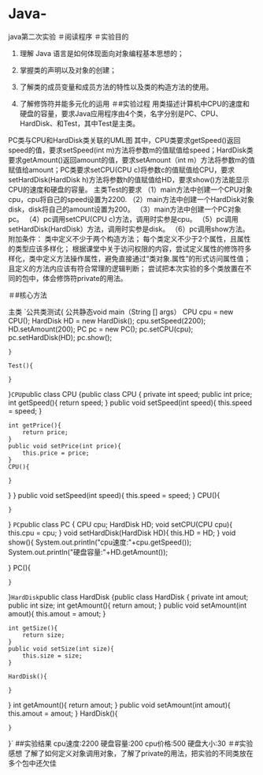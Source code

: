 # Java-
java第二次实验
＃阅读程序
 ＃实验目的
1. 理解 Java 语言是如何体现面向对象编程基本思想的；

2. 掌握类的声明以及对象的创建；

3. 了解类的成员变量和成员方法的特性以及类的构造方法的使用。

4. 了解修饰符并能多元化的运用
＃#实验过程
用类描述计算机中CPU的速度和硬盘的容量，要求Java应用程序由4个类，名字分别是PC、CPU、HardDisk、和Test，其中Test是主类。

PC类与CPU和HardDisk类关联的UML图
其中，CPU类要求getSpeed()返回speed的值，要求setSpeed(int m)方法将参数m的值赋值给speed；HardDisk类要求getAmount()返回amount的值，要求setAmount（int m）方法将参数m的值赋值给amount；PC类要求setCPU(CPU c)将参数c的值赋值给CPU，要求setHardDisk(HardDisk h)方法将参数h的值赋值给HD，要求show()方法能显示CPU的速度和硬盘的容量。
主类Test的要求
（1）main方法中创建一个CPU对象cpu，cpu将自己的speed设置为2200.
（2）main方法中创建一个HardDisk对象disk，disk将自己的amount设置为200。
（3）main方法中创建一个PC对象pc。
（4）pc调用setCPU(CPU c)方法，调用时实参是cpu。
（5）pc调用setHardDisk(HardDisk）方法，调用时实参是disk。
（6）pc调用show方法。
附加条件：
类中定义不少于两个构造方法；
每个类定义不少于2个属性，且属性的类型应该多样化；
根据课堂中关于访问权限的内容，尝试定义属性的修饰符多样化，类中定义方法操作属性，避免直接通过“类对象.属性”的形式访问属性值；且定义的方法内应该有符合常理的逻辑判断；
尝试把本次实验的多个类放置在不同的包中，体会修饰符private的用法。


＃#核心方法

主类
`公共类测试{
	公共静态void main（String [] args）
		CPU cpu = new CPU();
		HardDisk HD = new HardDisk();
	    cpu.setSpeed(2200);
		HD.setAmount(200);
		PC pc = new PC();
		pc.setCPU(cpu);
		pc.setHardDisk(HD);
		pc.show();
		
	}
	
	Test(){
		
	}
	

}`
CPU
`public class CPU {public class CPU {
	private int speed;
	public int price;
	int getSpeed(){
		return speed;
	}
	public void setSpeed(int speed){
		this.speed = speed;
	}
	
	int getPrice(){
		return price;
	}
	public void setPrice(int price){
		this.price = price;
	}
	CPU(){
		
	}
}
	}
	public void setSpeed(int speed){
		this.speed = speed;
	}
	CPU(){
		
	}
}
`
PC
`public class PC {
	CPU cpu;
	HardDisk HD;
	void setCPU(CPU cpu){
		this.cpu = cpu;
	}
	void setHardDisk(HardDisk HD){
		this.HD = HD;
	}
	void show(){
		System.out.println("cpu速度:"+cpu.getSpeed());
		System.out.println("硬盘容量:"+HD.getAmount());
	
}
	PC(){
		
	}
}`
HardDisk
`public class HardDisk {public class HardDisk {
	private int amout;
	public int size;
	int getAmount(){
		return amout;
	}
    public void setAmount(int amout){
		this.amout = amout;
	}
    
    
    int getSize(){
		return size;
	}
	public void setSize(int size){
		this.size = size;
	}
	
	HardDisk(){
		
	}
}
	int getAmount(){
		return amout;
	}
	public void setAmount(int amout){
		this.amout = amout;
	}
	HardDisk(){
		
	}
}`
##实验结果
cpu速度:2200
硬盘容量:200
cpu价格:500
硬盘大小:30
＃#实验感想
了解了如何定义对象调用对象，了解了private的用法，把实验的不同类放在多个包中还欠佳
